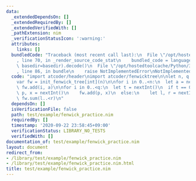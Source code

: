 ```yaml
---
data:
  _extendedDependsOn: []
  _extendedRequiredBy: []
  _extendedVerifiedWith: []
  _pathExtension: nim
  _verificationStatusIcon: ':warning:'
  attributes:
    links: []
  bundledCode: "Traceback (most recent call last):\n  File \"/opt/hostedtoolcache/Python/3.8.5/x64/lib/python3.8/site-packages/onlinejudge_verify/documentation/build.py\"\
    , line 70, in _render_source_code_stat\n    bundled_code = language.bundle(stat.path,\
    \ basedir=basedir).decode()\n  File \"/opt/hostedtoolcache/Python/3.8.5/x64/lib/python3.8/site-packages/onlinejudge_verify/languages/nim.py\"\
    , line 86, in bundle\n    raise NotImplementedError\nNotImplementedError\n"
  code: "import atcoder/header\nimport atcoder/fenwicktree\n\nlet n, q = nextInt()\n\
    var fw = init_fenwick_tree[int](n)\n\nfor i in 0..<n:\n  let a = nextInt()\n \
    \ fw.add(i, a)\n\nfor i in 0..<q:\n  let t = nextInt()\n  if t == 0:\n    let\
    \ p, x = nextInt()\n    fw.add(p, x)\n  else:\n    let l, r = nextInt()\n    echo\
    \ fw.sum(l..<r)\n"
  dependsOn: []
  isVerificationFile: false
  path: test/example/fenwick_practice.nim
  requiredBy: []
  timestamp: '2020-09-22 23:58:45+09:00'
  verificationStatus: LIBRARY_NO_TESTS
  verifiedWith: []
documentation_of: test/example/fenwick_practice.nim
layout: document
redirect_from:
- /library/test/example/fenwick_practice.nim
- /library/test/example/fenwick_practice.nim.html
title: test/example/fenwick_practice.nim
---
```

